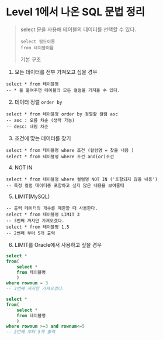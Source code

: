 # Level 1에서 나온 SQL 문법 정리

> select 문을 사용해 테이블의 데이터를 선택할 수 있다.
>
> ```mysql
> select 필드이름
> from 테이블이름
> ```
>
> 기본 구조

1. 모든 데이터를 전부 가져오고 싶을 경우

 ``` mysql
select * from 테이블명 
-- * 을 붙여주면 테이블의 모든 컬럼을 가져올 수 있다.
 ```

2. 데이터 정렬 `order by`

```mysql
select * from 테이블명 order by 정렬할 컬럼 asc
-- asc : 오름 차순 (생략 가능)
-- desc: 내림 차순
```

3. 조건에 맞는 데이터를 찾기

```mysql
select * from 테이블명 where 조건 (컬럼명 = 찾을 내용 )
select * from 테이블명 where 조건 and(or)조건
```

4. NOT IN

```mysql
select * from 테이블명 where 컬럼명 NOT IN ('포함되지 않을 내용')
-- 특정 컬럼 데이터중 포함하고 싶지 않은 내용을 보여줄때
```

5. LIMIT(MySQL)

```mysql
-- 출력 데이터의 개수를 제한할 때 사용한다.
select * from 테이블명 LIMIT 3
-- 3번째 까지만 가져오겠다.
select * from 테이블명 1,5
-- 2번째 부터 5개 출력
```

6. LIMIT를 Oracle에서 사용하고 싶을 경우

```sql
select *
from(
	select *
	from 테이블명
	)
where rownum = 3
-- 3번째 까지만 가져오겠다.

select *
from(
	select *
	from 테이블명
	)
where rownum >=3 and rownum<=5
-- 2번째 부터 5개 출력
```

